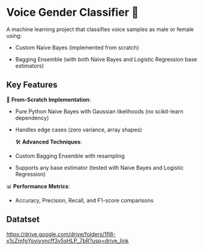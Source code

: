 

# Voice Gender Classifier 🎤

A machine learning project that classifies voice samples as male or female using:
- Custom Naive Bayes (implemented from scratch)

- Bagging Ensemble (with both Naive Bayes and Logistic Regression base estimators)

## Key Features

🧮 **From-Scratch Implementation**:

- Pure Python Naive Bayes with Gaussian likelihoods (no scikit-learn dependency)

- Handles edge cases (zero variance, array shapes)

    🛠️ **Advanced Techniques**:

- Custom Bagging Ensemble with resampling

- Supports any base estimator (tested with Naive Bayes and Logistic Regression)

📊 **Performance Metrics**:

- Accuracy, Precision, Recall, and F1-score comparisons

## Datatset
https://drive.google.com/drive/folders/1fI6-x1cZmfgYpviyvncff3v5sHLP_7bR?usp=drive_link
